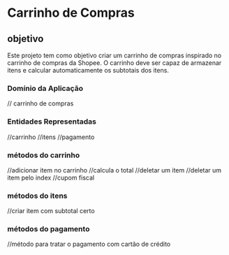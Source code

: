 # Carrinho de Compras

## objetivo

Este projeto tem como objetivo criar um carrinho de compras inspirado no carrinho de compras da Shopee. O carrinho deve ser capaz de armazenar itens e calcular automaticamente os subtotais dos itens.


### Domínio da Aplicação

//  carrinho  de compras

### Entidades Representadas
//carrinho 
//itens
//pagamento

### métodos do carrinho
//adicionar item no carrinho
//calcula o total
//deletar um item 
//deletar um item pelo index
//cupom fiscal

### métodos do itens

//criar item com subtotal certo

### métodos do pagamento

//método para tratar o pagamento com cartão de crédito
